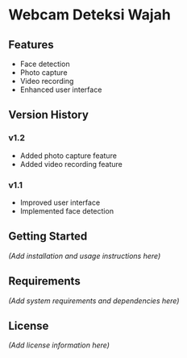 # Webcam Deteksi Wajah

## Features
- Face detection
- Photo capture
- Video recording
- Enhanced user interface

## Version History

### v1.2
- Added photo capture feature
- Added video recording feature

### v1.1
- Improved user interface
- Implemented face detection

## Getting Started
_(Add installation and usage instructions here)_

## Requirements
_(Add system requirements and dependencies here)_

## License
_(Add license information here)_
